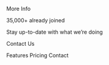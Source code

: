 
More Info

35,000+ already joined

Stay up-to-date with what we’re doing

Contact Us

Features
Pricing
Contact